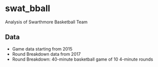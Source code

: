 # swat_bball
Analysis of Swarthmore Basketball Team
## Data
- Game data starting from 2015
- Round Breakdown data from 2017
- Round Breakdown: 40-minute basketball game of 10 4-minute rounds

